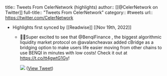 title:: Tweets From CelerNetwork (highlights)
author:: [[@CelerNetwork on Twitter]]
full-title:: "Tweets From CelerNetwork"
category:: #tweets
url:: https://twitter.com/CelerNetwork

- Highlights first synced by [[Readwise]] [[Nov 19th, 2022]]
	- 🙌🙌Super excited to see that @BenqiFinance , the biggest algorithmic liquidity market
	  protocol on @avalancheavax added cBridge as a bridging option to make users life easier moving from other chains to use BENQI in minutes with low costs! Check it out at https://t.co/tt4gwtG1Gy! 
	  
	  ![](https://pbs.twimg.com/media/FATzg8AVQAA2D0M.jpg) ([View Tweet](https://twitter.com/CelerNetwork/status/1442546759830425610))